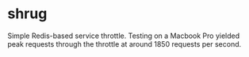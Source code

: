 shrug
=====

Simple Redis-based service throttle. Testing on a Macbook Pro yielded peak requests through the throttle at around 1850 requests per second.